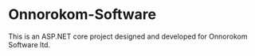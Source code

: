 # Onnorokom-Software
This is an ASP.NET core project designed and developed for Onnorokom Software ltd.
